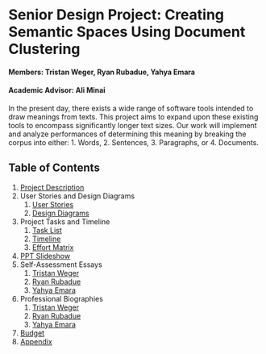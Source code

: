 # Senior Design Project: Creating Semantic Spaces Using Document Clustering
#### Members: Tristan Weger, Ryan Rubadue, Yahya Emara
#### Academic Advisor: Ali Minai



In the present day, there exists a wide range of software tools intended to draw meanings from texts. This project aims to expand upon these existing tools to encompass significantly longer text sizes. Our work will implement and analyze performances of determining this meaning by breaking the corpus into either: 1. Words, 2. Sentences, 3. Paragraphs, or 4. Documents.  


## Table of Contents

1. [Project Description](CS5001_Assignments/ProjectDescription)
2. User Stories and Design Diagrams
    1. [User Stories](CS5001_Assignments/UserStories_DesignDiagrams/UserStories)
    2. [Design Diagrams](CS5001_Assignments/UserStories_DesignDiagrams/DesignDiagrams.pdf)
3. Project Tasks and Timeline
    1. [Task List](CS5001_Assignments/ProjectTasksAndTimeline/TaskList)
    2. [Timeline](CS5001_Assignments/ProjectTasksAndTimeline/Timeline.csv)
    3. [Effort Matrix](CS5001_Assignments/ProjectTasksAndTimeline/EffortMatrix.csv)
4. [PPT Slideshow](CS5001_Assignments/PPT_Slideshow.pdf)
5. Self-Assessment Essays
    1. [Tristan Weger](CS5001_Assignments/SelfAssessmentEssays/TristanWeger)
    2. [Ryan Rubadue](CS5001_Assignments/SelfAssessmentEssays/RyanRubadue)
    3. [Yahya Emara](CS5001_Assignments/SelfAssessmentEssays/YahyaEmara)
7. Professional Biographies
    1. [Tristan Weger](CS5001_Assignments/ProfessionalBios/TristanWeger)
    2. [Ryan Rubadue](CS5001_Assignments/ProfessionalBios/RyanRubadue)
    3. [Yahya Emara](CS5001_Assignments/ProfessionalBios/YahyaEmara)
9. [Budget](CS5001_Assignments/Budget)
10. [Appendix](CS5001_Assignments/Appendix)
